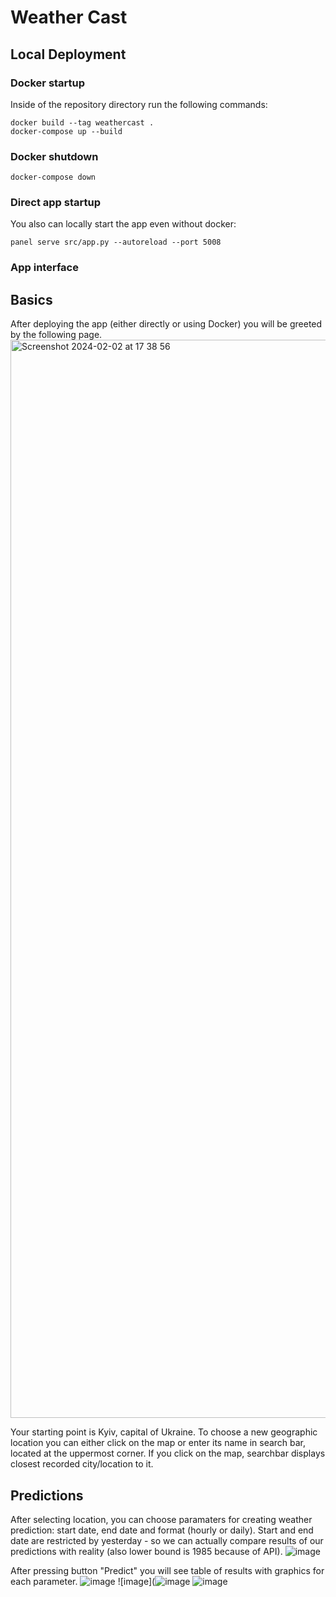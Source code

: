 # Weather Cast

## Local Deployment

### Docker startup

Inside of the repository directory run the following commands:
```shell
docker build --tag weathercast .
docker-compose up --build
```

### Docker shutdown

```shell
docker-compose down
```

### Direct app startup
You also can locally start the app even without docker:
```shell
panel serve src/app.py --autoreload --port 5008
```

### App interface
## Basics
After deploying the app (either directly or using Docker) you will be greeted by the following page.
<img width="1725" alt="Screenshot 2024-02-02 at 17 38 56" src="https://github.com/kshchuk/iasa-2024/assets/96624185/4599cf94-90d7-461c-81db-165f8758cf43">

Your starting point is Kyiv, capital of Ukraine. To choose a new geographic location you can either click on the map or enter its name in search bar, located at the uppermost corner. If you click on the map, searchbar displays closest recorded city/location to it.

## Predictions
After selecting location, you can choose paramaters for creating weather prediction: start date, end date and format (hourly or daily). Start and end date are restricted by yesterday - so we can actually compare results of our predictions with reality (also lower bound is 1985 because of API).
![image](https://github.com/kshchuk/iasa-2024/assets/96624185/ae99d80c-ad5a-47df-854a-0c497a0eb884)

After pressing button "Predict" you will see table of results with graphics for each parameter.
![image](https://github.com/kshchuk/iasa-2024/assets/96624185/443b6d81-8767-4881-b52f-5967035fbed7)
![image](![image](https://github.com/kshchuk/iasa-2024/assets/98614059/0c5ef120-856b-4aa8-9c93-3a3c826333a9)
![image](https://github.com/kshchuk/iasa-2024/assets/96624185/12d70c0d-78a3-4940-a153-1b267a39cefd)
